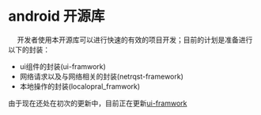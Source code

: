 # android 开源库
&emsp; 开发者使用本开源库可以进行快速的有效的项目开发；目前的计划是准备进行以下的封装：

* ui组件的封装(ui-framwork)
* 网络请求以及与网络相关的封装(netrqst-framework)
* 本地操作的封装(localopral_framwork)

由于现在还处在初次的更新中，目前正在更新[ui-framwork](https://github.com/xiaobaima520gyj/android/blob/master/ui-framework/README.md)


